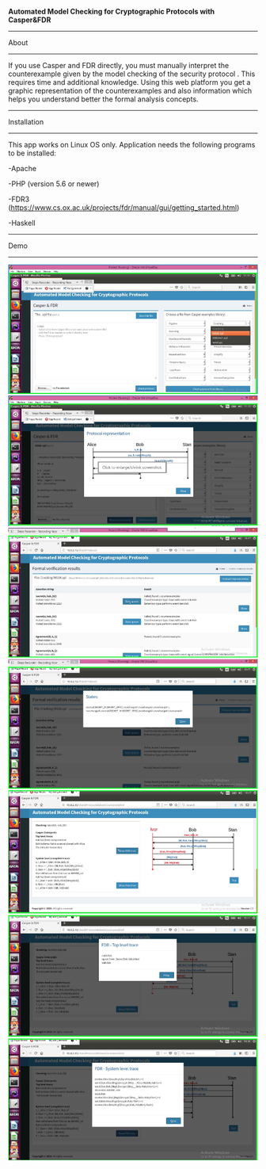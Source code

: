 
<b>Automated Model Checking for Cryptographic Protocols with Casper&FDR</b>

************
About
************
If you use Casper and FDR directly, you must manually interpret the counterexample given by the model checking of the security protocol . This requires time and additional knowledge. Using this web platform you get a graphic representation of the counterexamples and also  information which helps you understand better the formal analysis concepts.

************
Installation
************
This app works on Linux OS only.
Application needs the following programs to be installed: 


-Apache  


-PHP (version 5.6 or newer)


-FDR3 (https://www.cs.ox.ac.uk/projects/fdr/manual/gui/getting_started.html)


-Haskell 


************
Demo
************
![Choose a protocol from Casper Library](images/choose_protocol.png)
![](images/represent_protocol.png)
![choose_protocol](images/press_check_protocol_from_library.png)
![choose_protocol](images/states.png)
![choose_protocol](images/counterexample.png)
![choose_protocol](images/fdr_top_level_trace.png)
![choose_protocol](images/fdr_system_level_trace.png)


